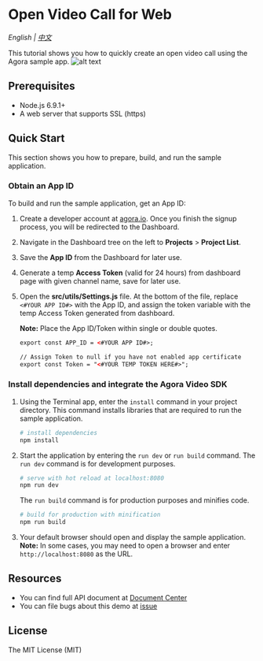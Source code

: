# Open Video Call for Web

*English | [中文](README.zh.md)*

This tutorial shows you how to quickly create an open video call using the Agora sample app.
![alt text](https://github.com/MHDYousuf/Basic-Video-Call/blob/master/Group-Video/OpenVideoCall-Web/images/7%2Busers.png)

## Prerequisites

- Node.js 6.9.1+
- A web server that supports SSL (https)

## Quick Start

This section shows you how to prepare, build, and run the sample application.

### Obtain an App ID

To build and run the sample application, get an App ID:
1. Create a developer account at [agora.io](https://dashboard.agora.io/signin/). Once you finish the signup process, you will be redirected to the Dashboard.
2. Navigate in the Dashboard tree on the left to **Projects** > **Project List**.
3. Save the **App ID** from the Dashboard for later use.
4. Generate a temp **Access Token** (valid for 24 hours) from dashboard page with given channel name, save for later use.

5. Open the **src/utils/Settings.js** file. At the bottom of the file, replace `<#YOUR APP ID#>` with the App ID, and assign the token variable with the temp Access Token generated from dashboard.

    **Note:** Place the App ID/Token within single or double quotes.

    ```xml
    export const APP_ID = <#YOUR APP ID#>;

    // Assign Token to null if you have not enabled app certificate
    export const Token = "<#YOUR TEMP TOKEN HERE#>";
    ```

### Install dependencies and integrate the Agora Video SDK


1. Using the Terminal app, enter the `install` command in your project directory. This command installs libraries that are required to run the sample application.
    ``` bash
    # install dependencies
    npm install
    ```
2. Start the application by entering the `run dev` or `run build` command.
    The `run dev` command is for development purposes.
    ``` bash
    # serve with hot reload at localhost:8080
    npm run dev
    ```
    The `run build` command is for production purposes and minifies code.
    ``` bash
    # build for production with minification
    npm run build
    ```
3. Your default browser should open and display the sample application.
    **Note:** In some cases, you may need to open a browser and enter `http://localhost:8080` as the URL.


## Resources

- You can find full API document at [Document Center](https://docs.agora.io/en/)
- You can file bugs about this demo at [issue](https://github.com/AgoraIO/Basic-Video-Call/issues)

## License

The MIT License (MIT)
